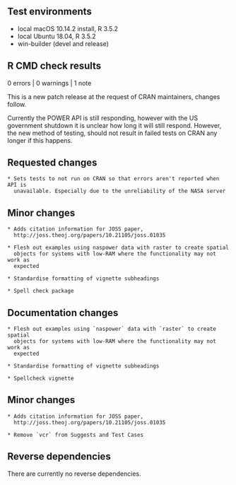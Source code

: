 ## Test environments
* local macOS 10.14.2 install, R 3.5.2
* local Ubuntu 18.04, R 3.5.2
* win-builder (devel and release)

## R CMD check results

0 errors | 0 warnings | 1 note

This is a new patch release at the request of CRAN maintainers, changes
follow.

Currently the POWER API is still responding, however with the US government
shutdown it is unclear how long it will still respond. However, the new
method of testing, should not result in failed tests on CRAN any longer if
this happens.

  ## Requested changes
  
    * Sets tests to not run on CRAN so that errors aren't reported when API is
      unavailable. Especially due to the unreliability of the NASA server
  
  ## Minor changes

    * Adds citation information for JOSS paper,
      http://joss.theoj.org/papers/10.21105/joss.01035 

    * Flesh out examples using naspower data with raster to create spatial
      objects for systems with low-RAM where the functionality may not work as
      expected

    * Standardise formatting of vignette subheadings

    * Spell check package

## Documentation changes

    * Flesh out examples using `naspower` data with `raster` to create spatial
      objects for systems with low-RAM where the functionality may not work as
      expected
  
    * Standardise formatting of vignette subheadings

    * Spellcheck vignette

  
  ## Minor changes
  
    * Adds citation information for JOSS paper,
      http://joss.theoj.org/papers/10.21105/joss.01035

    * Remove `vcr` from Suggests and Test Cases

## Reverse dependencies

There are currently no reverse dependencies.
